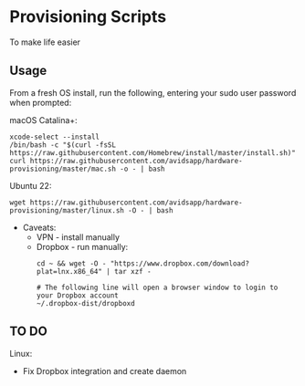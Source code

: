 # Provisioning Scripts

To make life easier

## Usage

From a fresh OS install, run the following, entering your sudo user password when prompted:

macOS Catalina+:
```
xcode-select --install
/bin/bash -c "$(curl -fsSL https://raw.githubusercontent.com/Homebrew/install/master/install.sh)"
curl https://raw.githubusercontent.com/avidsapp/hardware-provisioning/master/mac.sh -o - | bash
```

Ubuntu 22:
```
wget https://raw.githubusercontent.com/avidsapp/hardware-provisioning/master/linux.sh -O - | bash
```
- Caveats:
    - VPN - install manually
    - Dropbox - run manually:
        ```
        cd ~ && wget -O - "https://www.dropbox.com/download?plat=lnx.x86_64" | tar xzf -

        # The following line will open a browser window to login to your Dropbox account
        ~/.dropbox-dist/dropboxd
        ```

## TO DO
Linux:
  - Fix Dropbox integration and create daemon

